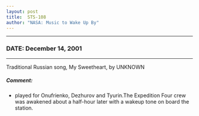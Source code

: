 ```yaml
---
layout: post
title:  STS-108
author: "NASA: Music to Wake Up By"
---
```


----
### DATE: December 14, 2001
----
Traditional Russian song, My Sweetheart, by UNKNOWN

##### Comment:
* played for Onufrienko, Dezhurov and Tyurin.The Expedition Four crew was awakened about a half-hour later with a wakeup tone on board the station.
